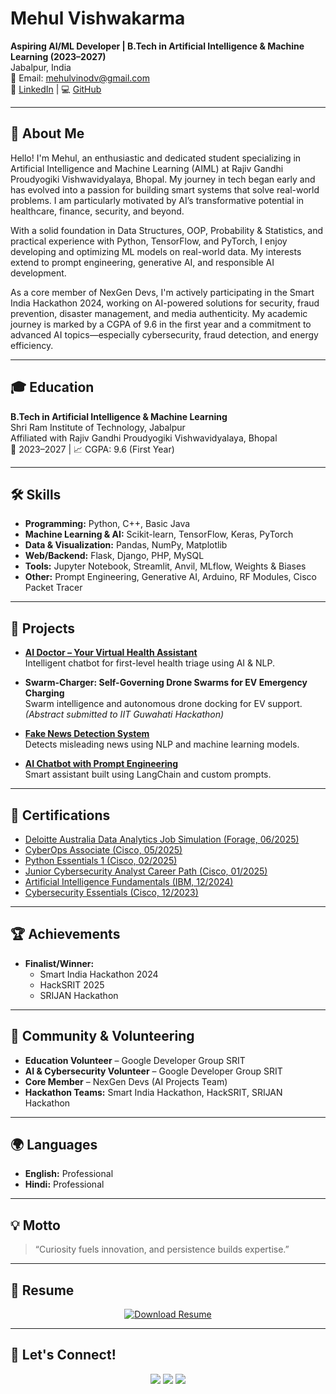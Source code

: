 # Mehul Vishwakarma

**Aspiring AI/ML Developer | B.Tech in Artificial Intelligence & Machine Learning (2023–2027)**  
Jabalpur, India  
📧 Email: [mehulvinodv@gmail.com](mailto:mehulvinodv@gmail.com)  
🔗 [LinkedIn](https://linkedin.com/in/mehulvinodv) | 💻 [GitHub](https://github.com/mehulvinodv)

---

## 📄 About Me

Hello! I'm Mehul, an enthusiastic and dedicated student specializing in Artificial Intelligence and Machine Learning (AIML) at Rajiv Gandhi Proudyogiki Vishwavidyalaya, Bhopal. My journey in tech began early and has evolved into a passion for building smart systems that solve real-world problems. I am particularly motivated by AI’s transformative potential in healthcare, finance, security, and beyond.

With a solid foundation in Data Structures, OOP, Probability & Statistics, and practical experience with Python, TensorFlow, and PyTorch, I enjoy developing and optimizing ML models on real-world data. My interests extend to prompt engineering, generative AI, and responsible AI development.

As a core member of NexGen Devs, I'm actively participating in the Smart India Hackathon 2024, working on AI-powered solutions for security, fraud prevention, disaster management, and media authenticity. My academic journey is marked by a CGPA of 9.6 in the first year and a commitment to advanced AI topics—especially cybersecurity, fraud detection, and energy efficiency.

---

## 🎓 Education

**B.Tech in Artificial Intelligence & Machine Learning**  
Shri Ram Institute of Technology, Jabalpur  
Affiliated with Rajiv Gandhi Proudyogiki Vishwavidyalaya, Bhopal  
📅 2023–2027 | 📈 CGPA: 9.6 (First Year)

---

## 🛠️ Skills

- **Programming:** Python, C++, Basic Java
- **Machine Learning & AI:** Scikit-learn, TensorFlow, Keras, PyTorch
- **Data & Visualization:** Pandas, NumPy, Matplotlib
- **Web/Backend:** Flask, Django, PHP, MySQL
- **Tools:** Jupyter Notebook, Streamlit, Anvil, MLflow, Weights & Biases
- **Other:** Prompt Engineering, Generative AI, Arduino, RF Modules, Cisco Packet Tracer

---

## 🚀 Projects

- **[AI Doctor – Your Virtual Health Assistant](https://github.com/mehulvinodv/ai-doctor)**  
  Intelligent chatbot for first-level health triage using AI & NLP.

- **Swarm-Charger: Self-Governing Drone Swarms for EV Emergency Charging**  
  Swarm intelligence and autonomous drone docking for EV support.  
  *(Abstract submitted to IIT Guwahati Hackathon)*

- **[Fake News Detection System](https://github.com/mehulvinodv/fake-news-detector)**  
  Detects misleading news using NLP and machine learning models.

- **[AI Chatbot with Prompt Engineering](https://mehul-chatbot.streamlit.app)**  
  Smart assistant built using LangChain and custom prompts.

---

## 🏅 Certifications

- [Deloitte Australia Data Analytics Job Simulation (Forage, 06/2025)](https://forage-uploads-prod.s3.amazonaws.com/completion-certificates/9PBTqmSxAf6zZTseP/io9DzWKe3PTsiS6GG_9PBTqmSxAf6zZTseP_yMSzRLqCKNkJGYm9k_1749615695464_completion_certificate.pdf)
- [CyberOps Associate (Cisco, 05/2025)](https://www.credly.com/badges/83d56cef-8fb3-44b1-ab8c-67bf1a31243d/linked_in_profile)
- [Python Essentials 1 (Cisco, 02/2025)](https://www.credly.com/badges/85ecfcea-5bf4-41d7-ba91-b495c2a93c99/linked_in_profile)
- [Junior Cybersecurity Analyst Career Path (Cisco, 01/2025)](https://www.credly.com/badges/e21755f0-19a4-4535-bfb8-775ab2b92f31/linked_in_profile)
- [Artificial Intelligence Fundamentals (IBM, 12/2024)](https://www.credly.com/badges/ef8ca76c-a308-4a1f-8e90-a6f471888eb1/linked_in_profile)
- [Cybersecurity Essentials (Cisco, 12/2023)](https://www.credly.com/badges/76d8471f-559a-49dc-a994-0d7dd3f6a6de/linked_in_profile)

---

## 🏆 Achievements

- **Finalist/Winner:**  
  - Smart India Hackathon 2024  
  - HackSRIT 2025  
  - SRIJAN Hackathon

---

## 🤝 Community & Volunteering

- **Education Volunteer** – Google Developer Group SRIT
- **AI & Cybersecurity Volunteer** – Google Developer Group SRIT
- **Core Member** – NexGen Devs (AI Projects Team)
- **Hackathon Teams:** Smart India Hackathon, HackSRIT, SRIJAN Hackathon

---

## 🌍 Languages

- **English:** Professional  
- **Hindi:** Professional

---

## 💡 Motto

> “Curiosity fuels innovation, and persistence builds expertise.”

---



## 📄 Resume

<p align="center">
  <a href="resume_MV.pdf" target="_blank">
    <img src="https://img.shields.io/badge/Resume-PDF-blue?style=for-the-badge" alt="Download Resume" />
  </a>
</p>

---

## 🔗 Let's Connect!

<p align="center">
  <a href="https://linkedin.com/in/mehulvinodv"><img src="https://img.shields.io/badge/LinkedIn-blue?style=for-the-badge&logo=linkedin" /></a>
  <a href="https://github.com/mehulvinodv"><img src="https://img.shields.io/badge/GitHub-black?style=for-the-badge&logo=github" /></a>
  <a href="mailto:mehulvinodv@gmail.com"><img src="https://img.shields.io/badge/Gmail-red?style=for-the-badge&logo=gmail" /></a>
</p>
